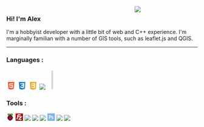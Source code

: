 <img align="right" style="float:right; width: 33%;" src="https://github-readme-stats.vercel.app/api/top-langs/?username=levtus&show_icons=true&theme=vue-dark&layout=compact">

### Hi! I'm Alex
I'm a hobbyist developer with a little bit of web and C++ experience.
I'm marginally familian with a number of GIS tools, such as leaflet.js and QGIS.


---

### Languages : 

<div id="languages">
  <img src="html.png" style="width: 5%" > 
  <img src="css.png" style="width: 5%"> 
  <img src="js.png" style="width: 5%"> 
  <img src="https://upload.wikimedia.org/wikipedia/commons/thumb/1/18/ISO_C%2B%2B_Logo.svg/180px-ISO_C%2B%2B_Logo.svg.png" style="width: 4%"> 
  <img src="line.png" style="width: 5%"> 
</div>


### Tools :

<div id="tools">
  <img src="https://raw.githubusercontent.com/devicons/devicon/master/icons/raspberrypi/raspberrypi-original.svg" style="width: 4%"> 
  <img src="https://raw.githubusercontent.com/devicons/devicon/master/icons/filezilla/filezilla-plain.svg" style="width: 4%">
  <img src="https://i.ibb.co/kSYBHvW/6a00d83451706569e2017d3ca87d4c970c-removebg-preview.png" style="width: 4%"> 
  <img src="https://www.blockbench.net/images/logos/icon.png" style="width: 4%"> 
  <img src="https://i.imgur.com/51dSsGk.png" style="width: 4%"> 
  <img src="https://raw.githubusercontent.com/devicons/devicon/master/icons/photoshop/photoshop-plain.svg" style="width: 4%"> 
  <img src="https://upload.wikimedia.org/wikipedia/commons/thumb/9/91/QGIS_logo_new.svg/256px-QGIS_logo_new.svg.png?20180406083750" style="width: 4%"> 
  <img src="https://pbs.twimg.com/profile_images/1510602617700950021/K4IoVubu_400x400.jpg" style="width: 4%"> 
</div>
